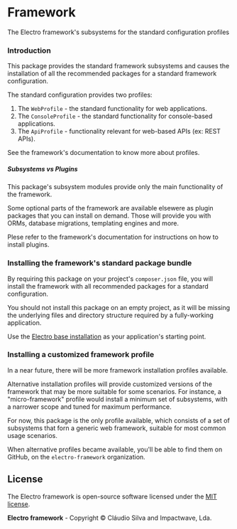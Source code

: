 # Framework

The Electro framework's subsystems for the standard configuration profiles

### Introduction

This package provides the standard framework subsystems and causes the installation of all the recommended packages for a standard framework configuration.

The standard configuration provides two profiles:

1. The `WebProfile` - the standard functionality for web applications.
1. The `ConsoleProfile` - the standard functionality for console-based applications.
1. The `ApiProfile` - functionality relevant for web-based APIs (ex: REST APIs).

See the framework's documentation to know more about profiles.

##### Subsystems vs Plugins

This package's subsystem modules provide only the main functionality of the framework.

Some optional parts of the framework are available elsewere as plugin packages that you can install on demand. Those will provide you with ORMs, database migrations, templating engines and more.

Plese refer to the framework's documentation for instructions on how to install plugins.

### Installing the framework's standard package bundle

By requiring this package on your project's `composer.json` file, you will install the framework with all recommended packages for a standard configuration.

You should not install this package on an empty project, as it will be missing the underlying files and directory structure required by a fully-working application.

Use the [Electro base installation](https://github.com/electro-framework/electro) as your application's starting point.

### Installing a customized framework profile

In a near future, there will be more framework installation profiles available.

Alternative installation profiles will provide customized versions of the framework that may be more suitable for some scenarios. For instance, a "micro-framework" profile would install a minimum set of subsystems, with a narrower scope and tuned for maximum performance.

For now, this package is the only profile available, which consists of a set of subsystems that forn a generic web framework, suitable for most common usage scenarios.

When alternative profiles became available, you'll be able to find them on GitHub, on the `electro-framework` organization.

## License

The Electro framework is open-source software licensed under the [MIT license](http://opensource.org/licenses/MIT).

**Electro framework** - Copyright © Cláudio Silva and Impactwave, Lda.
